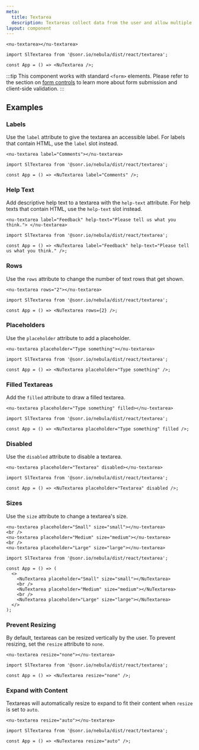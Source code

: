 ```yaml
---
meta:
  title: Textarea
  description: Textareas collect data from the user and allow multiple lines of text.
layout: component
---
```


```html:preview
<nu-textarea></nu-textarea>
```

```jsx:react
import SlTextarea from '@sonr.io/nebula/dist/react/textarea';

const App = () => <NuTextarea />;
```

:::tip
This component works with standard `<form>` elements. Please refer to the section on [form controls](/getting-started/form-controls) to learn more about form submission and client-side validation.
:::

## Examples

### Labels

Use the `label` attribute to give the textarea an accessible label. For labels that contain HTML, use the `label` slot instead.

```html:preview
<nu-textarea label="Comments"></nu-textarea>
```

```jsx:react
import SlTextarea from '@sonr.io/nebula/dist/react/textarea';

const App = () => <NuTextarea label="Comments" />;
```

### Help Text

Add descriptive help text to a textarea with the `help-text` attribute. For help texts that contain HTML, use the `help-text` slot instead.

```html:preview
<nu-textarea label="Feedback" help-text="Please tell us what you think."> </nu-textarea>
```

```jsx:react
import SlTextarea from '@sonr.io/nebula/dist/react/textarea';

const App = () => <NuTextarea label="Feedback" help-text="Please tell us what you think." />;
```

### Rows

Use the `rows` attribute to change the number of text rows that get shown.

```html:preview
<nu-textarea rows="2"></nu-textarea>
```

```jsx:react
import SlTextarea from '@sonr.io/nebula/dist/react/textarea';

const App = () => <NuTextarea rows={2} />;
```

### Placeholders

Use the `placeholder` attribute to add a placeholder.

```html:preview
<nu-textarea placeholder="Type something"></nu-textarea>
```

```jsx:react
import SlTextarea from '@sonr.io/nebula/dist/react/textarea';

const App = () => <NuTextarea placeholder="Type something" />;
```

### Filled Textareas

Add the `filled` attribute to draw a filled textarea.

```html:preview
<nu-textarea placeholder="Type something" filled></nu-textarea>
```

```jsx:react
import SlTextarea from '@sonr.io/nebula/dist/react/textarea';

const App = () => <NuTextarea placeholder="Type something" filled />;
```

### Disabled

Use the `disabled` attribute to disable a textarea.

```html:preview
<nu-textarea placeholder="Textarea" disabled></nu-textarea>
```

```jsx:react
import SlTextarea from '@sonr.io/nebula/dist/react/textarea';

const App = () => <NuTextarea placeholder="Textarea" disabled />;
```

### Sizes

Use the `size` attribute to change a textarea's size.

```html:preview
<nu-textarea placeholder="Small" size="small"></nu-textarea>
<br />
<nu-textarea placeholder="Medium" size="medium"></nu-textarea>
<br />
<nu-textarea placeholder="Large" size="large"></nu-textarea>
```

```jsx:react
import SlTextarea from '@sonr.io/nebula/dist/react/textarea';

const App = () => (
  <>
    <NuTextarea placeholder="Small" size="small"></NuTextarea>
    <br />
    <NuTextarea placeholder="Medium" size="medium"></NuTextarea>
    <br />
    <NuTextarea placeholder="Large" size="large"></NuTextarea>
  </>
);
```

### Prevent Resizing

By default, textareas can be resized vertically by the user. To prevent resizing, set the `resize` attribute to `none`.

```html:preview
<nu-textarea resize="none"></nu-textarea>
```

```jsx:react
import SlTextarea from '@sonr.io/nebula/dist/react/textarea';

const App = () => <NuTextarea resize="none" />;
```

### Expand with Content

Textareas will automatically resize to expand to fit their content when `resize` is set to `auto`.

```html:preview
<nu-textarea resize="auto"></nu-textarea>
```

```jsx:react
import SlTextarea from '@sonr.io/nebula/dist/react/textarea';

const App = () => <NuTextarea resize="auto" />;
```
